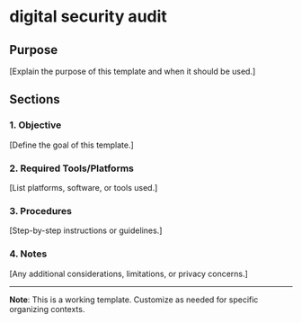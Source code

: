 # digital security audit

## Purpose
[Explain the purpose of this template and when it should be used.]

## Sections

### 1. Objective
[Define the goal of this template.]

### 2. Required Tools/Platforms
[List platforms, software, or tools used.]

### 3. Procedures
[Step-by-step instructions or guidelines.]

### 4. Notes
[Any additional considerations, limitations, or privacy concerns.]

---
**Note**: This is a working template. Customize as needed for specific organizing contexts.
